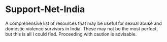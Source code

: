 # Support-Net-India
A comprehensive list of resources that may be useful for sexual abuse and domestic violence survivors in India.  These may not be the most perfect, but this is all I could find. Proceeding with caution is advisable.
